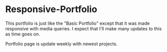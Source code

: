 # Responsive-Portfolio

This portfolio is just like the "Basic Portfolio" except that it was made responsive with media queries. I expect that I'll make many updates to this as time goes on.

Portfolio page is update weekly with newest projects.

